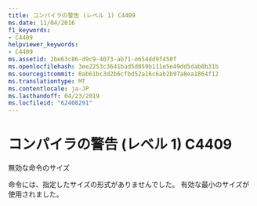 ```yaml
---
title: コンパイラの警告 (レベル 1) C4409
ms.date: 11/04/2016
f1_keywords:
- C4409
helpviewer_keywords:
- C4409
ms.assetid: 2be63c86-d9c9-4073-ab71-e654dd9f450f
ms.openlocfilehash: 3ee2253c3641bad5d059b111e5e49dd5dab0b31b
ms.sourcegitcommit: 0ab61bc3d2b6cfbd52a16c6ab2b97a8ea1864f12
ms.translationtype: MT
ms.contentlocale: ja-JP
ms.lasthandoff: 04/23/2019
ms.locfileid: "62408291"
---
```

# <a name="compiler-warning-level-1-c4409"></a>コンパイラの警告 (レベル 1) C4409

無効な命令のサイズ

命令には、指定したサイズの形式がありませんでした。 有効な最小のサイズが使用されました。